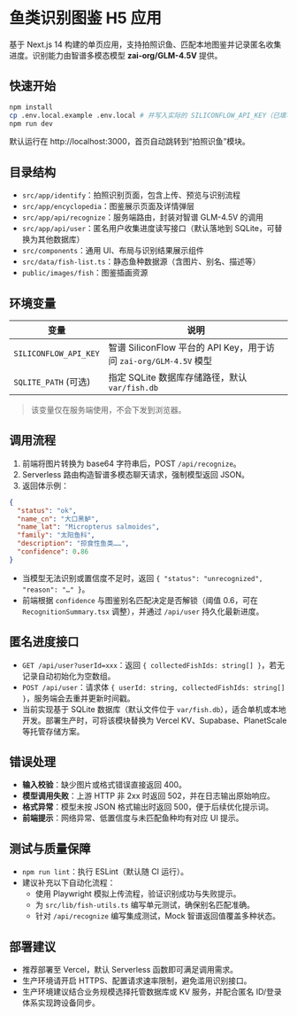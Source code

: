 # 鱼类识别图鉴 H5 应用

基于 Next.js 14 构建的单页应用，支持拍照识鱼、匹配本地图鉴并记录匿名收集进度。识别能力由智谱多模态模型 **zai-org/GLM-4.5V** 提供。

## 快速开始

```bash
npm install
cp .env.local.example .env.local # 并写入实际的 SILICONFLOW_API_KEY（已填写可忽略）
npm run dev
```

默认运行在 http://localhost:3000，首页自动跳转到“拍照识鱼”模块。

## 目录结构

- `src/app/identify`：拍照识别页面，包含上传、预览与识别流程
- `src/app/encyclopedia`：图鉴展示页面及详情弹层
- `src/app/api/recognize`：服务端路由，封装对智谱 GLM-4.5V 的调用
- `src/app/api/user`：匿名用户收集进度读写接口（默认落地到 SQLite，可替换为其他数据库）
- `src/components`：通用 UI、布局与识别结果展示组件
- `src/data/fish-list.ts`：静态鱼种数据源（含图片、别名、描述等）
- `public/images/fish`：图鉴插画资源

## 环境变量

| 变量 | 说明 |
| ---- | ---- |
| `SILICONFLOW_API_KEY` | 智谱 SiliconFlow 平台的 API Key，用于访问 `zai-org/GLM-4.5V` 模型 |
| `SQLITE_PATH` (可选) | 指定 SQLite 数据库存储路径，默认 `var/fish.db` |

> 该变量仅在服务端使用，不会下发到浏览器。

## 调用流程

1. 前端将图片转换为 base64 字符串后，POST `/api/recognize`。
2. Serverless 路由构造智谱多模态聊天请求，强制模型返回 JSON。
3. 返回体示例：

```json
{
  "status": "ok",
  "name_cn": "大口黑鲈",
  "name_lat": "Micropterus salmoides",
  "family": "太阳鱼科",
  "description": "掠食性鱼类……",
  "confidence": 0.86
}
```

- 当模型无法识别或置信度不足时，返回 `{ "status": "unrecognized", "reason": "…" }`。
- 前端根据 `confidence` 与图鉴别名匹配决定是否解锁（阈值 0.6，可在 `RecognitionSummary.tsx` 调整），并通过 `/api/user` 持久化最新进度。

## 匿名进度接口

- `GET /api/user?userId=xxx`：返回 `{ collectedFishIds: string[] }`，若无记录自动初始化为空数组。
- `POST /api/user`：请求体 `{ userId: string, collectedFishIds: string[] }`，服务端会去重并更新时间戳。
- 当前实现基于 SQLite 数据库（默认文件位于 `var/fish.db`），适合单机或本地开发。部署生产时，可将该模块替换为 Vercel KV、Supabase、PlanetScale 等托管存储方案。

## 错误处理

- **输入校验**：缺少图片或格式错误直接返回 400。
- **模型调用失败**：上游 HTTP 非 2xx 时返回 502，并在日志输出原始响应。
- **格式异常**：模型未按 JSON 格式输出时返回 500，便于后续优化提示词。
- **前端提示**：网络异常、低置信度与未匹配鱼种均有对应 UI 提示。

## 测试与质量保障

- `npm run lint`：执行 ESLint（默认随 CI 运行）。
- 建议补充以下自动化流程：
  - 使用 Playwright 模拟上传流程，验证识别成功与失败提示。
  - 为 `src/lib/fish-utils.ts` 编写单元测试，确保别名匹配准确。
  - 针对 `/api/recognize` 编写集成测试，Mock 智谱返回值覆盖多种状态。

## 部署建议

- 推荐部署至 Vercel，默认 Serverless 函数即可满足调用需求。
- 生产环境请开启 HTTPS、配置请求速率限制，避免滥用识别接口。
- 生产环境建议结合业务规模选择托管数据库或 KV 服务，并配合匿名 ID/登录体系实现跨设备同步。
